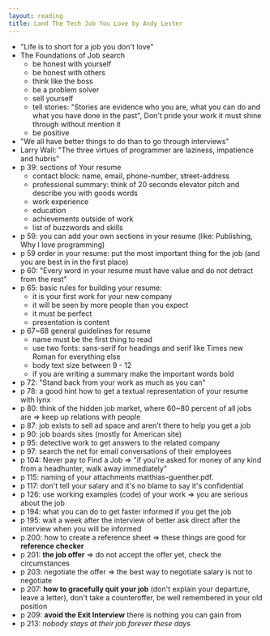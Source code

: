 ```yaml
---
layout: reading
title: Land The Tech Job You Love by Andy Lester
---
```

- "Life is to short for a job you don't love"
- The Foundations of Job search
  - be honest with yourself
  - be honest with others
  - think like the boss
  - be a problem solver
  - sell yourself
  - tell stories: "Stories are evidence who you are, what you can do and what you have done in the past", Don't pride
    your work it must shine through without mention it
  - be positive
- "We all have better things to do than to go through interviews"
- Larry Wall: "The three virtues of programmer are laziness, impatience and hubris"
- p 39: sections of Your resume
  - contact block: name, email, phone-number, street-address
  - professional summary: think of 20 seconds elevator pitch and describe you with goods words
  - work experience
  - education
  - achievements outside of work
  - list of buzzwords and skills
- p 59: you can add your own sections in your resume (like: Publishing, Why I love programming)
- p 59 order in your resume: put the most important thing for the job (and you are best in in the first place)
- p 60: "Every word in your resume must have value and do not detract from the rest"
- p 65: basic rules for building your resume:
  - it is your first work for your new company
  - it will be seen by more people than you expect
  - it must be perfect
  - presentation is content
- p 67~68 general guidelines for resume
  - name must be the first thing to read
  - use two fonts: sans-serif for headings and serif like Times new Roman for everything else
  - body text size between 9 - 12
  - if you are writing a summary make the important words bold
- p 72: "Stand back from your work as much as you can"
- p 78: a good hint how to get a textual representation of your resume with lynx
- p 80: think of the hidden job market, where 60~80 percent of all jobs are => keep up relations with people
- p 87: job exists to sell ad space and aren't there to help you get a job
- p 90: job boards sites (mostly for American site)
- p 95: detective work to get answers to the related company
- p 97: search the net for email conversations of their employees
- p 104: Never pay to Find a Job => "if you're asked for money of any kind from a headhunter, walk away immediately"
- p 115: naming of your attachments matthias-guenther.pdf.
- p 117: don't tell your salary and it's no blame to say it's confidential
- p 126: use working examples (code) of your work => you are serious about the job
- p 194: what you can do to get faster informed if you get the job
- p 195: wait a week after the interview of better ask direct after the interview when you will be informed
- p 200: how to create a reference sheet => these things are good for **reference checker**
- p 201: **the job offer** => do not accept the offer yet, check the circumstances
- p 203: negotiate the offer => the best way to negotiate salary is not to negotiate
- p 207: **how to gracefully quit your job** (don't explain your departure, leave a letter), don't take a
  counteroffer, be well remembered in your old position
- p 209: **avoid the Exit Interview** there is nothing you can gain from
- p 213: *nobody stays at their job forever these days*

